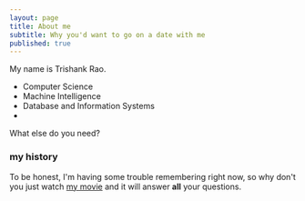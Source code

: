 ```yaml
---
layout: page
title: About me
subtitle: Why you'd want to go on a date with me
published: true
---
```


My name is Trishank Rao.

- Computer Science
- Machine Intelligence
- Database and Information Systems
- 

What else do you need?

### my history

To be honest, I'm having some trouble remembering right now, so why don't you just watch [my movie](http://en.wikipedia.org/wiki/The_Princess_Bride_%28film%29) and it will answer **all** your questions.
